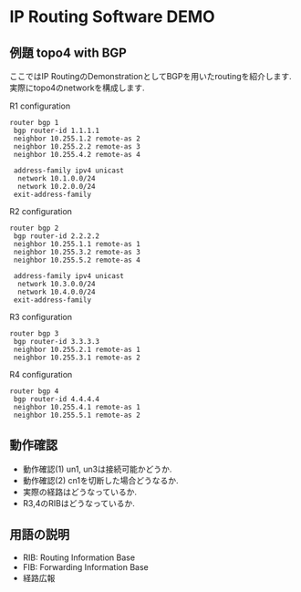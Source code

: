 # IP Routing Software DEMO

## 例題 topo4 with BGP

ここではIP RoutingのDemonstrationとしてBGPを用いたroutingを紹介します.
実際にtopo4のnetworkを構成します.

R1 configuration
```
router bgp 1
 bgp router-id 1.1.1.1
 neighbor 10.255.1.2 remote-as 2
 neighbor 10.255.2.2 remote-as 3
 neighbor 10.255.4.2 remote-as 4

 address-family ipv4 unicast
  network 10.1.0.0/24
  network 10.2.0.0/24
 exit-address-family
```

R2 configuration
```
router bgp 2
 bgp router-id 2.2.2.2
 neighbor 10.255.1.1 remote-as 1
 neighbor 10.255.3.2 remote-as 3
 neighbor 10.255.5.2 remote-as 4

 address-family ipv4 unicast
  network 10.3.0.0/24
  network 10.4.0.0/24
 exit-address-family
```

R3 configuration
```
router bgp 3
 bgp router-id 3.3.3.3
 neighbor 10.255.2.1 remote-as 1
 neighbor 10.255.3.1 remote-as 2
```

R4 configuration
```
router bgp 4
 bgp router-id 4.4.4.4
 neighbor 10.255.4.1 remote-as 1
 neighbor 10.255.5.1 remote-as 2
```

## 動作確認
- 動作確認(1) un1, un3は接続可能かどうか.
- 動作確認(2) cn1を切断した場合どうなるか.
- 実際の経路はどうなっているか.
- R3,4のRIBはどうなっているか.

## 用語の説明
- RIB: Routing Information Base
- FIB: Forwarding Information Base
- 経路広報
